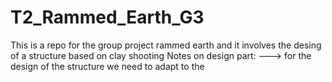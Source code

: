 # T2_Rammed_Earth_G3
This is a repo for the group project rammed earth and it involves the desing of a structure based on clay shooting 
Notes on design part:
---> for the design of the structure we need to adapt to the